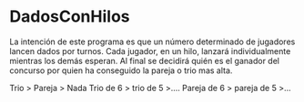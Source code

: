 # DadosConHilos

La intención de este programa es que un número determinado de jugadores lancen dados por turnos. Cada jugador, en un hilo, lanzará individualmente mientras los demás esperan.
Al final se decidirá quién es el ganador del concurso por quien ha conseguido la pareja o trio mas alta.

Trio > Pareja > Nada
Trio de 6 > trio de 5 >....
Pareja de 6 > pareja de 5 >...
